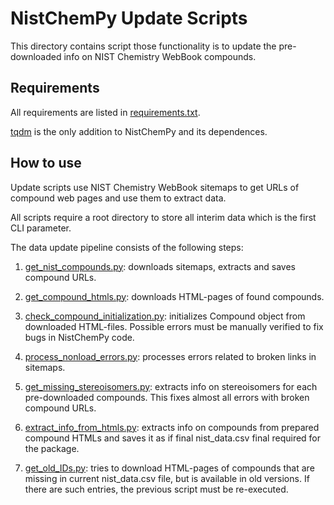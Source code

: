 # NistChemPy Update Scripts

This directory contains script those functionality is to update the pre-downloaded info on NIST Chemistry WebBook compounds.


## Requirements

All requirements are listed in [requirements.txt](requirements.txt).

[tqdm](https://tqdm.github.io/) is the only addition to NistChemPy and its dependences.


## How to use

Update scripts use NIST Chemistry WebBook sitemaps to get URLs of compound web pages and use them to extract data.

All scripts require a root directory to store all interim data which is the first CLI parameter.

The data update pipeline consists of the following steps:

1. [get_nist_compounds.py](get_nist_compounds.py): downloads sitemaps, extracts and saves compound URLs.

2. [get_compound_htmls.py](get_compound_htmls.py): downloads HTML-pages of found compounds.

3. [check_compound_initialization.py](check_compound_initialization.py): initializes Compound object from downloaded HTML-files.
Possible errors must be manually verified to fix bugs in NistChemPy code.

4. [process_nonload_errors.py](process_nonload_errors.py): processes errors related to broken links in sitemaps.

5. [get_missing_stereoisomers.py](get_missing_stereoisomers.py): extracts info on stereoisomers for each pre-downloaded compounds. This fixes almost all errors with broken compound URLs.

6. [extract_info_from_htmls.py](extract_info_from_htmls.py): extracts info on compounds from prepared compound HTMLs and saves it as if final nist_data.csv final required for the package.

7. [get_old_IDs.py](get_old_IDs.py): tries to download HTML-pages of compounds that are missing in current nist_data.csv file, but is available in old versions. If there are such entries, the previous script must be re-executed.


